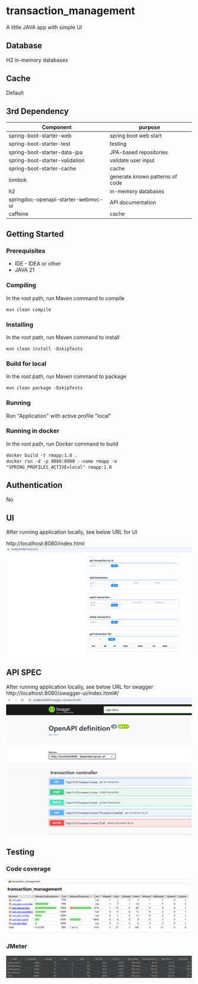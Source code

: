 # transaction_management
A little JAVA app  with simple UI

## Database

H2 in-memory databases

## Cache

Default

## 3rd Dependency

| Component               | purpose                         |
| ------------------- |---------------------------------|
| spring-boot-starter-web| spring boot web start           |
| spring-boot-starter-test | testing                         |
| spring-boot-starter-data-jpa| JPA-based repositories          |
| spring-boot-starter-validation | validate user input             |
| spring-boot-starter-cache | cache                           |
| lombok     | generate known patterns of code |
| h2      | in-memory databases             |
| springdoc-openapi-starter-webmvc-ui | API documentation               |
| caffeine | cache               |


## Getting Started

### Prerequisites

* IDE - IDEA or other
* JAVA 21

### Compiling
In the root path, run Maven command to compile
```
mvn clean compile
```

### Installing
In the root path, run Maven command to install
```
mvn clean install -DskipTests
```

### Build for local
In the root path, run Maven command to package
```
mvn clean package -DskipTests
```

### Running
Run "Application" with active profile "local"

### Running in docker
In the root path, run Docker command to build
```
docker build -t rmapp:1.0 .
docker run -d -p 8080:8080 --name rmapp -e "SPRING_PROFILES_ACTIVE=local" rmapp:1.0
```

## Authentication

No

## UI

After running application locally, see below URL for UI

http://localhost:8080/index.html
![ui.png](other/ui.png)

## API SPEC

After running application locally, see below URL for swagger
http://localhost:8080/swagger-ui/index.html#/
![swagger.png](other/swagger.png)

## Testing

### Code coverage
![coverage.png](other/coverage.png)

### JMeter
![jmeter.png](other/jmeter.png)

